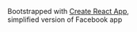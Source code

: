 Bootstrapped with [Create React App](https://github.com/facebook/create-react-app),<br/>
simplified version of Facebook app